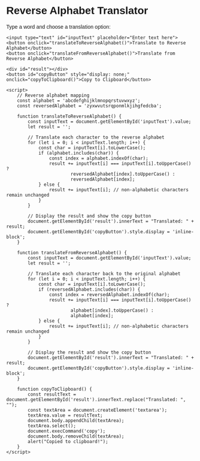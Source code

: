 <!DOCTYPE html>
<html lang="en">
<head>
    <meta charset="UTF-8">
    <meta name="viewport" content="width=device-width, initial-scale=1.0">
    <title>Reverse Alphabet Translator</title>
    <style>
        body {
            font-family: Arial, sans-serif;
            padding: 20px;
        }
        #result {
            margin-top: 20px;
            font-weight: bold;
        }
        button {
            margin-top: 10px;
        }
    </style>
</head>
<body>
    <h1>Reverse Alphabet Translator</h1>
    <p>Type a word and choose a translation option:</p>

    <input type="text" id="inputText" placeholder="Enter text here">
    <button onclick="translateToReverseAlphabet()">Translate to Reverse Alphabet</button>
    <button onclick="translateFromReverseAlphabet()">Translate from Reverse Alphabet</button>

    <div id="result"></div>
    <button id="copyButton" style="display: none;" onclick="copyToClipboard()">Copy to Clipboard</button>

    <script>
        // Reverse alphabet mapping
        const alphabet = 'abcdefghijklmnopqrstuvwxyz';
        const reversedAlphabet = 'zyxwvutsrqponmlkjihgfedcba';

        function translateToReverseAlphabet() {
            const inputText = document.getElementById('inputText').value;
            let result = '';

            // Translate each character to the reverse alphabet
            for (let i = 0; i < inputText.length; i++) {
                const char = inputText[i].toLowerCase();
                if (alphabet.includes(char)) {
                    const index = alphabet.indexOf(char);
                    result += inputText[i] === inputText[i].toUpperCase() ? 
                            reversedAlphabet[index].toUpperCase() : 
                            reversedAlphabet[index];
                } else {
                    result += inputText[i]; // non-alphabetic characters remain unchanged
                }
            }

            // Display the result and show the copy button
            document.getElementById('result').innerText = "Translated: " + result;
            document.getElementById('copyButton').style.display = 'inline-block';
        }

        function translateFromReverseAlphabet() {
            const inputText = document.getElementById('inputText').value;
            let result = '';

            // Translate each character back to the original alphabet
            for (let i = 0; i < inputText.length; i++) {
                const char = inputText[i].toLowerCase();
                if (reversedAlphabet.includes(char)) {
                    const index = reversedAlphabet.indexOf(char);
                    result += inputText[i] === inputText[i].toUpperCase() ? 
                            alphabet[index].toUpperCase() : 
                            alphabet[index];
                } else {
                    result += inputText[i]; // non-alphabetic characters remain unchanged
                }
            }

            // Display the result and show the copy button
            document.getElementById('result').innerText = "Translated: " + result;
            document.getElementById('copyButton').style.display = 'inline-block';
        }

        function copyToClipboard() {
            const resultText = document.getElementById('result').innerText.replace("Translated: ", "");
            const textArea = document.createElement('textarea');
            textArea.value = resultText;
            document.body.appendChild(textArea);
            textArea.select();
            document.execCommand('copy');
            document.body.removeChild(textArea);
            alert("Copied to clipboard!");
        }
    </script>
</body>
</html>
